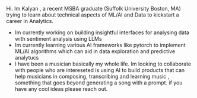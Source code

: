Hi. Im Kalyan , a recent MSBA graduate (Suffolk University Boston, MA) trying to learn about technical aspects of ML/AI and Data to kickstart a career in Analytics. 
- Im currently working on building insightful interfaces for analysing data with sentiment analysis using LLMs
- Im currently learning various AI frameworks like pytorch to implement ML/AI algorithms which can aid in data exploration and predictive analytucs
- I have been a musician basically my whole life. Im looking to collaborate with people who are intereseted is using AI to build products that can help
  musicians in composing, transcribing and learning music , something that goes beyond generating a song with a prompt. if you have any cool ideas please reach out.


<!--
**xpshn1/xpshn1** is a ✨ _special_ ✨ repository because its `README.md` (this file) appears on your GitHub profile.

Here are some ideas to get you started:

- 🔭 I’m currently working on ...
- 🌱 I’m currently learning ...
- 👯 I’m looking to collaborate on ...
- 🤔 I’m looking for help with ...
- 💬 Ask me about ...
- 📫 How to reach me: ...
- 😄 Pronouns: ...
- ⚡ Fun fact: ...
-->
